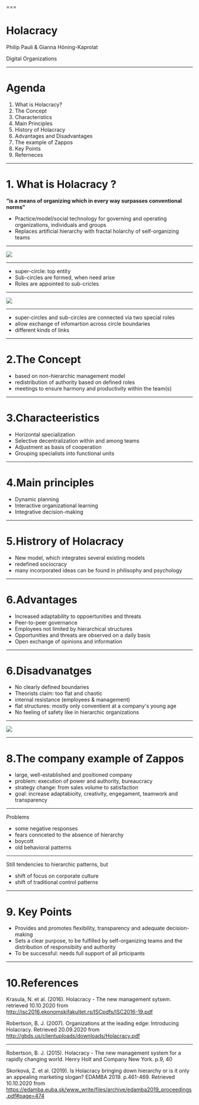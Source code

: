 ===


# **Holacracy**
Philip Pauli & Gianna Höning-Kaprolat

Digital Organizations 


>>>>>>> 
---

 # Agenda 

1. What is Holacracy?
2. The Concept
3. Characteristics 
4. Main Principles 
5. History of Holacracy 
6. Advantages and Disadvantages
7. The example of Zappos 
8. Key Points
9. Referneces 


---

# 1. What is Holacracy ?

**“is a means of organizing which in every way surpasses conventional norms"**

* Practice/model/social technology for governing and operating organizations, individuals and groups
* Replaces artificial hierarchy with fractal holarchy of self-organizing teams 

---


![](H.png)
 
 ---

* super-circle: top entity
* Sub-circles are formed, when need arise 
* Roles are appointed to sub-cricles 

---

![](Links.png)

---

* super-circles and sub-circles are connected via two special roles 
* allow exchange of infomartion across circle boundaries 
* different kinds of links 

---

# 2.The Concept 
* based on non-hierarchic management model 
* redistribution of authority based on defined roles 
* meetings to ensure harmony and productivity within the team(s)



---


# 3.Characteeristics 
* Horizontal specialization 
* Selective decentralization within and among teams 
* Adjustment as basis of cooperation 
* Grouping specialists into functional units 

---

# 4.Main principles 
* Dynamic planning 
* Interactive organizational learning 
* Integrative decision-making 

---
# 5.Histrory of Holacracy 
* New model, which integrates several existing models
* redefined sociocracy
* many incorporated ideas can be found in philisophy and psychology

---

# 6.Advantages 

* Increased adaptability to oppoertunities and threats 
* Peer-to-peer governance 
* Employees not limited by hierarchical structures 
* Opportunities and threats are observed on a daily basis 
* Open exchange of opinions and information 

---

# 6.Disadvanatges 

* No clearly defined boundaries 
* Theorists claim: too flat and chaotic
* internal resistance (employees & management)
* flat structures: mostly only conventient at a company's young age
* No feeling of safety like in hierarchic organizations

---


![](HVB.png) 


---
# 8.The company example of **Zappos** 
 
 * large, well-established and positioned company 
 * problem: execution of power and authority, bureaucracy 
 * strategy change: from sales volume to satisfaction
 * goal: increase adaptabioity, creativity, engegament, teamwork and transparency 
---

Problems
* some negative responses
* fears connceted to the absence of hierarchy 
* boycott
* old behavioral patterns

---

Still tendencies to hierarchic patterns, but
* shift of focus on corporate culture 
* shift of traditional control patterns 

---
# 9. Key Points 

* Provides and promotes flexibility, transparency and adequate decision-making 
* Sets a clear purpose, to be fulfilled by self-organizing teams and the distribution of responsibiity and authority 
* To be successful: needs full support of all prticipants 


---

# 10.References 

Krasula, N. et al. (2016). Holacracy - The new management sytsem. retrieved 10.10.2020 from http://isc2016.ekonomskifakultet.rs/ISCpdfs/ISC2016-19.pdf

Robertson, B. J. (2007). Organizations at the leading edge: Introducing Holacracy. Retrieved 20.09.2020 from http://gbds.us/clientuploads/downloads/Holacracy.pdf

---
Robertson, B. J. (2015). Holacracy - The new management system for a rapidly changing world. Henry Holt and Company New York. p.9, 40

Skorková, Z. et al. (2019). Is Holacracy bringing down hierarchy or is it only an appealing marketing slogan? EDAMBA 2019. p.461-469. Retrieved 10.10.2020 from https://edamba.euba.sk/www_write/files/archive/edamba2019_proceedings.pdf#page=474




